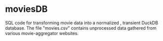 # moviesDB
SQL code for transforming movie data into a normalized , transient DuckDB database.
The file "movies.csv" contains unprocessed data gathered from various movie-aggregator websites.
